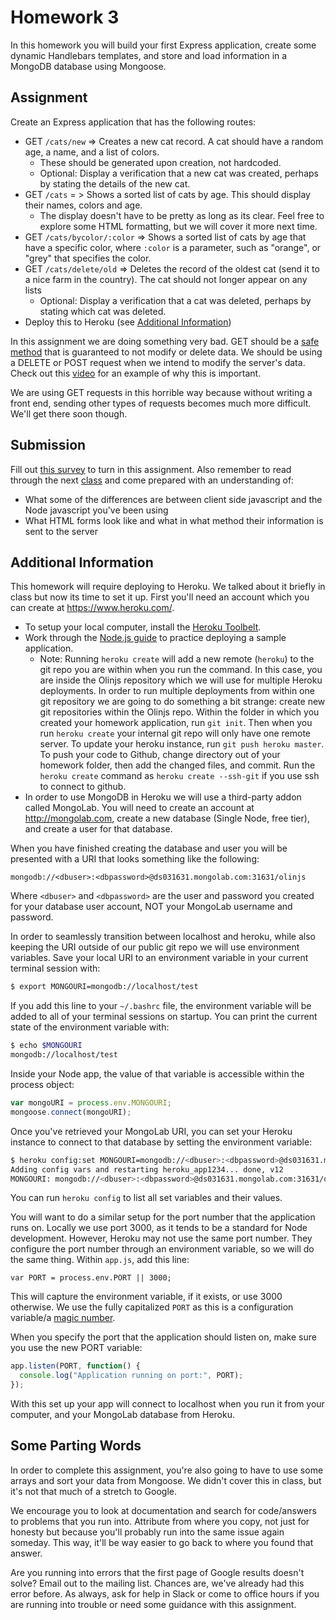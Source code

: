 # Homework 3
In this homework you will build your first Express application, create some dynamic Handlebars templates, and store and load information in a MongoDB database using Mongoose.
## Assignment
Create an Express application that has the following routes:
* GET `/cats/new` => Creates a new cat record. A cat should have a random age, a name, and a list of colors.
  * These should be generated upon creation, not hardcoded.
  * Optional: Display a verification that a new cat was created, perhaps by stating the details of the new cat.
* GET `/cats` = > Shows a sorted list of cats by age. This should display their names, colors and age.
  * The display doesn't have to be pretty as long as its clear. Feel free to explore some HTML formatting, but we will cover it more next time.
* GET `/cats/bycolor/:color` => Shows a sorted list of cats by age that have a specific color, where `:color` is a parameter, such as "orange", or "grey" that specifies the color.
* GET `/cats/delete/old` => Deletes the record of the oldest cat (send it to a nice farm in the country). The cat should not longer appear on any lists
  * Optional: Display a verification that a cat was deleted, perhaps by stating which cat was deleted.
* Deploy this to Heroku (see [Additional Information](#additional-information))

In this assignment we are doing something very bad. GET should be a [safe method](http://en.wikipedia.org/wiki/Hypertext_Transfer_Protocol#Safe_methods) that is guaranteed to not modify or delete data. We should be using a DELETE or POST request when we intend to modify the server's data. Check out this [video](https://www.youtube.com/watch?v=cIliEo0zOwg) for an example of why this is important.

We are using GET requests in this horrible way because without writing a front end, sending other types of requests becomes much more difficult. We'll get there soon though.
## Submission
Fill out [this survey](http://goo.gl/forms/pzXSFUl10f) to turn in this assignment.
Also remember to read through the next [class](../class4) and come prepared with an understanding of:
* What some of the differences are between client side javascript and the Node javascript you've been using
* What HTML forms look like and what in what method their information is sent to the server


## Additional Information
This homework will require deploying to Heroku. We talked about it briefly in class but now its time to set it up.
First you'll need an account which you can create at https://www.heroku.com/.

* To setup your local computer, install the [Heroku Toolbelt](https://toolbelt.heroku.com/debian).
* Work through the [Node.js guide](https://devcenter.heroku.com/articles/getting-started-with-nodejs#introduction) to practice deploying a sample application.
  * Note: Running `heroku create` will add a new remote (`heroku`) to the git repo you are within when you run the command.
    In this case, you are inside the Olinjs repository which we will use for multiple Heroku deployments.
    In order to run multiple deployments from within one git repository we are going to do something a bit strange:
    create new git repositories within the Olinjs repo. Within the folder in which you created your homework application,
    run `git init`. Then when you run `heroku create` your internal git repo will only have one remote server.
    To update your heroku instance, run `git push heroku master`.
    To push your code to Github, change directory out of your homework folder, then add the changed files, and commit.
    Run the `heroku create` command as `heroku create --ssh-git` if you use ssh to connect to github.
* In order to use MongoDB in Heroku we will use a third-party addon called MongoLab.
  You will need to create an account at http://mongolab.com, create a new database (Single Node, free tier), and create a user for that database.

When you have finished creating the database and user you will be presented with a URI that looks something like the following:
```
mongodb://<dbuser>:<dbpassword>@ds031631.mongolab.com:31631/olinjs
```
Where `<dbuser>` and `<dbpassword>` are the user and password you created for your database user account,
NOT your MongoLab username and password.

In order to seamlessly transition between localhost and heroku, while also keeping the URI outside of our public git repo we will use environment variables.
Save your local URI to an environment variable in your current terminal session with:
```sh
$ export MONGOURI=mongodb://localhost/test
```
If you add this line to your `~/.bashrc` file, the environment variable will be added to all of your terminal sessions on startup.
You can print the current state of the environment variable with:
```sh
$ echo $MONGOURI
mongodb://localhost/test
```
Inside your Node app, the value of that variable is accessible within the process object:
```javascript
var mongoURI = process.env.MONGOURI;
mongoose.connect(mongoURI);
```
Once you've retrieved your MongoLab URI, you can set your Heroku instance to connect to that database by setting the environment variable:
```sh
$ heroku config:set MONGOURI=mongodb://<dbuser>:<dbpassword>@ds031631.mongolab.com:31631/olinjs
Adding config vars and restarting heroku_app1234... done, v12
MONGOURI: mongodb://<dbuser>:<dbpassword>@ds031631.mongolab.com:31631/olinjs
```
You can run `heroku config` to list all set variables and their values.

You will want to do a similar setup for the port number that the application runs on.
Locally we use port 3000, as it tends to be a standard for Node development.
However, Heroku may not use the same port number.
They configure the port number through an environment variable, so we will do the same thing.
Within `app.js`, add this line:
```javacript
var PORT = process.env.PORT || 3000;
```
This will capture the environment variable, if it exists, or use 3000 otherwise.
We use the fully capitalized `PORT` as this is a configuration variable/a [magic number](http://en.wikipedia.org/wiki/Magic_number_%28programming%29).

When you specify the port that the application should listen on, make sure you use the new PORT variable:
```javascript
app.listen(PORT, function() {
  console.log("Application running on port:", PORT);
});
```

With this set up your app will connect to localhost when you run it from your computer, and your MongoLab database from Heroku.
## Some Parting Words
In order to complete this assignment, you're also going to have to use some arrays and sort your data from Mongoose. We didn't cover this in class, but it's not that much of a stretch to Google.

We encourage you to look at documentation and search for code/answers to problems that you run into. Attribute from where you copy, not just for honesty but because you'll probably run into the same issue again someday. This way, it'll be way easier to go back to where you found that answer.

Are you running into errors that the first page of Google results doesn't solve? Email out to the mailing list. Chances are, we've already had this error before.
As always, ask for help in Slack or come to office hours if you are running into trouble or need some guidance with this assignment.
